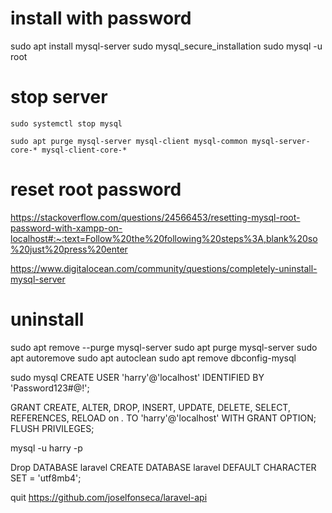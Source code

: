 # install with password

sudo apt install mysql-server
sudo mysql_secure_installation
sudo mysql -u root

# stop server
```
sudo systemctl stop mysql

sudo apt purge mysql-server mysql-client mysql-common mysql-server-core-* mysql-client-core-*

```

# reset root password
https://stackoverflow.com/questions/24566453/resetting-mysql-root-password-with-xampp-on-localhost#:~:text=Follow%20the%20following%20steps%3A,blank%20so%20just%20press%20enter




https://www.digitalocean.com/community/questions/completely-uninstall-mysql-server

# uninstall

sudo apt remove --purge mysql-server
sudo apt purge mysql-server
sudo apt autoremove
sudo apt autoclean
sudo apt remove dbconfig-mysql


 sudo mysql 
CREATE USER 'harry'@'localhost' IDENTIFIED BY 'Password123#@!';

GRANT CREATE, ALTER, DROP, INSERT, UPDATE, DELETE, SELECT, REFERENCES, RELOAD on *.* TO 'harry'@'localhost' WITH GRANT OPTION;
FLUSH PRIVILEGES;

mysql -u harry -p

Drop DATABASE laravel
CREATE DATABASE laravel DEFAULT CHARACTER SET = 'utf8mb4';

quit
https://github.com/joselfonseca/laravel-api